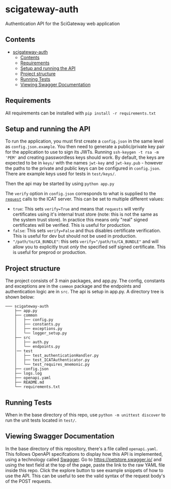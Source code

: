 # scigateway-auth

Authentication API for the SciGateway web application

## Contents

- [scigateway-auth](#scigateway-auth)
  - [Contents](#contents)
  - [Requirements](#requirements)
  - [Setup and running the API](#setup-and-running-the-api)
  - [Project structure](#project-structure)
  - [Running Tests](#running-tests)
  - [Viewing Swagger Documentation](#viewing-swagger-documentation)

## Requirements

All requirements can be installed with `pip install -r requirements.txt`

## Setup and running the API

To run the application, you must first create a `config.json` in the same level as `config.json.example`. You then need to generate a public/private key pair for the application to use to sign its JWTs. Running `ssh-keygen -t rsa -m 'PEM'` and creating passwordless keys should work. By default, the keys are expected to be in `keys/` with the names `jwt-key` and `jwt-key.pub` - however the paths to the private and public keys can be configured in `config.json`. There are example keys used for tests in `test/keys/`.

Then the api may be started by using `python app.py`

The `verify` option in `config.json` corresponds to what is supplied to the [`request`](https://requests.readthedocs.io/en/master/) calls to the ICAT server. This can be set to multiple different values:

- `true`: This sets `verify=True` and means that `requests` will verify certificates using it's internal trust store (note: this is not the same as the system trust store). In practice this means only "real" signed certificates will be verified. This is useful for production.
- `false`: This sets `verify=False` and thus disables certificate verification. This is useful for dev but should not be used in production.
- `"/path/to/CA_BUNDLE"`: this sets `verify="/path/to/CA_BUNDLE"` and will allow you to explicitly trust _only_ the specified self signed certificate. This is useful for preprod or production.

## Project structure

The project consists of 3 main packages, and app.py. The config, constants and exceptions are in the `common` package and the endpoints and authentication logic are in `src`. The api is setup in app.py. A directory tree is shown below:

```
─── scigateway-auth
    ├── app.py
    ├── common
    │   ├── config.py
    │   ├── constants.py
    │   ├── exceptions.py
    │   └── logger_setup.py
    ├── src
    │   ├── auth.py
    │   └── endpoints.py
    │── test
    │   ├── test_authenticationHandler.py
    │   ├── test_ICATAuthenticator.py
    │   └── test_requires_mnemonic.py
    ├── config.json
    ├── logs.log
    ├── openapi.yaml
    ├── README.md
    └── requirements.txt
```

## Running Tests

When in the base directory of this repo, use `python -m unittest discover` to run the unit tests located in `test/`.

## Viewing Swagger Documentation

In the base directory of this repository, there's a file called `openapi.yaml`. This follows OpenAPI specifcations to display how this API is implemented, using a technology called [Swagger](https://swagger.io/). Go to https://petstore.swagger.io/ and using the text field at the top of the page, paste the link to the raw YAML file inside this repo. Click the explore button to see example snippets of how to use the API. This can be useful to see the valid syntax of the request body's of the POST requests.

